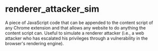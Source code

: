 # renderer_attacker_sim
A piece of JavaScript code that can be appended to the content script of any Chrome extension and that allows any website to do anything the content script can. Useful to simulate a renderer attacker (i.e., a web attacker who has escalated his privileges through a vulnerability in the browser's rendering engine).
